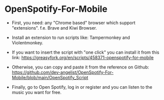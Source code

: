 # OpenSpotify-For-Mobile

- First, you need: any "Chrome based" browser which support "extensions". f.e. Brave and Kiwi Browser.

- Install an extension to run scripts like: Tampermonkey and Violentmonkey.

- If you want to insert the script with "one click" you can install it from this link: https://greasyfork.org/en/scripts/458371-openspotify-for-mobile
- Otherwise, you can copy and paste it from the reference on Github: https://github.com/dev-angelist/OpenSpotify-For-Mobile/blob/main/OpenSpotify_Script

- Finally, go to Open Spotify, log in or register and you can listen to the music you want for free.
